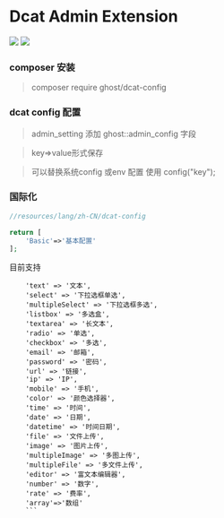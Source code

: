 # Dcat Admin Extension

![](https://ghost-ai.com/images/original/file/16171727904222427.png "")
![](https://ghost-ai.com/images/original/file/1617172863498956751.png "")

### composer 安装

> composer require ghost/dcat-config

### dcat config 配置

> admin_setting 添加 ghost::admin_config 字段

> key=>value形式保存

> 可以替换系统config 或env 配置
> 使用 config("key");

### 国际化 

```php
//resources/lang/zh-CN/dcat-config

return [
    'Basic'=>'基本配置'
];

```


目前支持

```
	'text' => '文本',
	'select' => '下拉选框单选',
	'multipleSelect' => '下拉选框多选',
	'listbox' => '多选盒',
	'textarea' => '长文本',
	'radio' => '单选',
	'checkbox' => '多选',
	'email' => '邮箱',
	'password' => '密码',
	'url' => '链接',
	'ip' => 'IP',
	'mobile' => '手机',
	'color' => '颜色选择器',
	'time' => '时间',
	'date' => '日期',
	'datetime' => '时间日期',
	'file' => '文件上传',
	'image' => '图片上传',
	'multipleImage' => '多图上传',
	'multipleFile' => '多文件上传',
	'editor' => '富文本编辑器',
	'number' => '数字',
	'rate' => '费率',
	'array'=>'数组'
    ```
